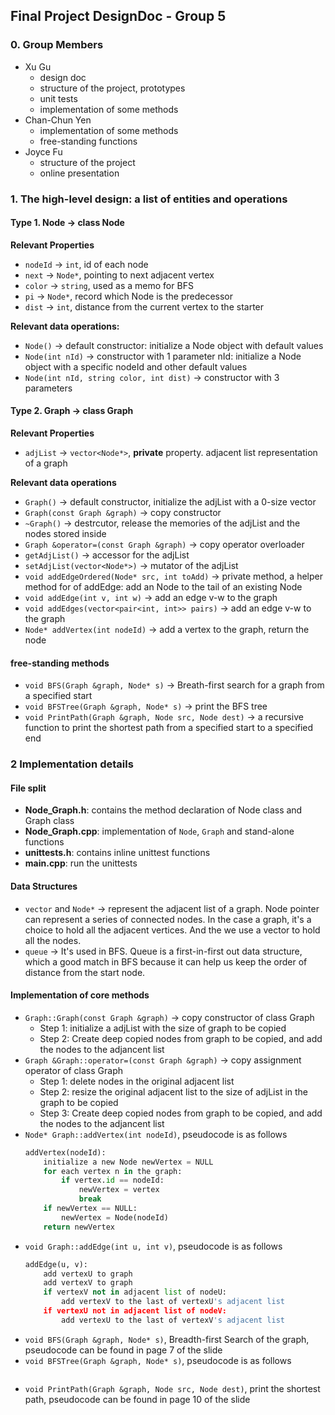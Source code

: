 ## Final Project DesignDoc - Group 5

### 0. Group Members
- Xu Gu
  - design doc
  - structure of the project, prototypes
  - unit tests
  - implementation of some methods
- Chan-Chun Yen
  - implementation of some methods
  - free-standing functions
- Joyce Fu
  - structure of the project
  - online presentation

### 1. The high-level design: a list of entities and operations

#### Type 1. Node -> class Node

**Relevant Properties**

- `nodeId` -> `int`, id of each node
- `next` -> `Node*`, pointing to next adjacent vertex
- `color` -> `string`, used as a memo for BFS
- `pi` -> `Node*`, record which Node is the predecessor
- `dist` -> `int`, distance from the current vertex to the starter

**Relevant data operations:**

- `Node()` -> default constructor:  initialize a Node object with default values
- `Node(int nId)` -> constructor with 1 parameter nId:  initialize a Node object with a specific nodeId and other default values
- `Node(int nId, string color, int dist)` -> constructor with 3 parameters  

#### Type 2. Graph -> class Graph

**Relevant Properties**

- `adjList` -> `vector<Node*>`, **private** property. adjacent list representation of a graph

**Relevant data operations**

- `Graph()` -> default constructor, initialize the adjList with a 0-size vector
- `Graph(const Graph &graph)` -> copy constructor
- `~Graph()` -> destrcutor, release the memories of the adjList and the nodes stored inside
- `Graph &operator=(const Graph &graph)` -> copy operator overloader
- `getAdjList()` -> accessor for the adjList
- `setAdjList(vector<Node*>)` -> mutator of the adjList
- `void addEdgeOrdered(Node* src, int toAdd)` -> private method, a helper method for of addEdge: add an Node to the tail of an existing Node 
- `void addEdge(int v, int w)` -> add an edge v-w to the graph
- `void addEdges(vector<pair<int, int>> pairs)` -> add an edge v-w to the graph
- `Node* addVertex(int nodeId)` -> add a vertex to the graph, return the node

#### free-standing methods
- `void BFS(Graph &graph, Node* s)` -> Breath-first search for a graph from a specified start
- `void BFSTree(Graph &graph, Node* s)` -> print the BFS tree
- `void PrintPath(Graph &graph, Node src, Node dest)` -> a recursive function to print the shortest path from a specified start to a specified end

### 2 Implementation details

#### File split
- **Node_Graph.h**: contains the method declaration of Node class and Graph class
- **Node_Graph.cpp**: implementation of `Node`, `Graph` and stand-alone functions
- **unittests.h**: contains inline unittest functions
- **main.cpp**: run the unittests

#### Data Structures
- `vector` and `Node*` -> represent the adjacent list of a graph. Node pointer can represent a 
series of connected nodes. In the case a graph, it's a choice to hold all the adjacent vertices.
And the we use a vector to hold all the nodes.
- `queue` -> It's used in BFS. Queue is a first-in-first out data structure, which a good 
match in BFS because it can help us keep the order of distance from the start node.

#### Implementation of core methods
- `Graph::Graph(const Graph &graph)` -> copy constructor of class Graph
  - Step 1: initialize a adjList with the size of graph to be copied
  - Step 2: Create deep copied nodes from graph to be copied, and add the nodes to the adjancent list
- `Graph &Graph::operator=(const Graph &graph)` -> copy assignment operator of class Graph
  - Step 1: delete nodes in the original adjacent list
  - Step 2: resize the original adjacent list to the size of adjList in the graph to be copied
  - Step 3: Create deep copied nodes from graph to be copied, and add the nodes to the adjancent list
- `Node* Graph::addVertex(int nodeId)`, pseudocode is as follows
    ```python
  addVertex(nodeId):
        initialize a new Node newVertex = NULL
        for each vertex n in the graph:
            if vertex.id == nodeId:
                newVertex = vertex
                break
        if newVertex == NULL:
            newVertex = Node(nodeId)
        return newVertex
  ```
- `void Graph::addEdge(int u, int v)`, pseudocode is as follows
    ```python
  addEdge(u, v):
        add vertexU to graph
        add vertexV to graph
        if vertexV not in adjacent list of nodeU:
            add vertexV to the last of vertexU's adjacent list 
        if vertexU not in adjacent list of nodeV:
            add vertexU to the last of vertexV's adjacent list 
  ```
- `void BFS(Graph &graph, Node* s)`, Breadth-first Search of the graph, pseudocode can be found in page 7 of the slide
- `void BFSTree(Graph &graph, Node* s)`, pseudocode is as follows
    ```python
  ```
- `void PrintPath(Graph &graph, Node src, Node dest)`, print the shortest path, pseudocode can be found in page 10 of the slide
